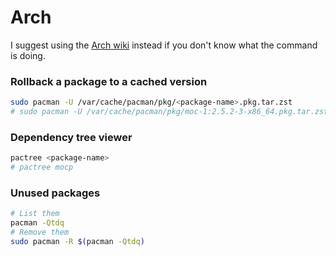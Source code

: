 # Arch

I suggest using the [Arch wiki](https://wiki.archlinux.org/) instead if you
don't know what the command is doing.

### Rollback a package to a cached version

```bash
sudo pacman -U /var/cache/pacman/pkg/<package-name>.pkg.tar.zst
# sudo pacman -U /var/cache/pacman/pkg/moc-1:2.5.2-3-x86_64.pkg.tar.zst
```

### Dependency tree viewer

```bash
pactree <package-name>
# pactree mocp
```

### Unused packages

```bash
# List them
pacman -Qtdq
# Remove them
sudo pacman -R $(pacman -Qtdq)
```
